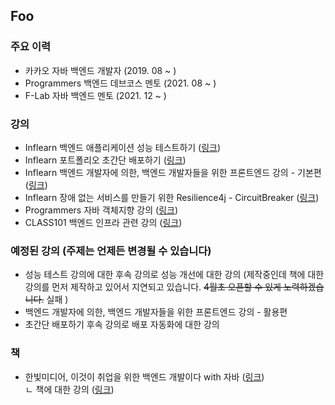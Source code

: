 ## Foo

### 주요 이력
- 카카오 자바 백엔드 개발자 (2019. 08 ~ )
- Programmers 백엔드 데브코스 멘토 (2021. 08 ~ )
- F-Lab 자바 백엔드 멘토 (2021. 12 ~ )

### 강의
- Inflearn 백엔드 애플리케이션 성능 테스트하기 (<a href="https://inf.run/74PdQ" target="_blank">링크</a>)
- Inflearn 포트폴리오 초간단 배포하기 (<a href="https://inf.run/X5cLd" target="_blank">링크</a>)
- Inflearn 백엔드 개발자에 의한, 백엔드 개발자들을 위한 프론트엔드 강의 - 기본편 (<a href="https://inf.run/cqme" target="_blank">링크</a>)
- Inflearn 장애 없는 서비스를 만들기 위한 Resilience4j - CircuitBreaker (<a href="https://inf.run/5xPq" target="_blank">링크</a>)
- Programmers 자바 객체지향 강의 (<a href="https://school.programmers.co.kr/learn/courses/17778/17778-%EC%8B%A4%EB%AC%B4-%EC%9E%90%EB%B0%94-%EA%B0%9C%EB%B0%9C%EC%9D%84-%EC%9C%84%ED%95%9C-oop%EC%99%80-%ED%95%B5%EC%8B%AC-%EB%94%94%EC%9E%90%EC%9D%B8-%ED%8C%A8%ED%84%B4" target="_blank">링크</a>)
- CLASS101 백엔드 인프라 관련 강의 (<a href="https://class101.net/classic/products/T6HT0bUDKIH1V5i3Ji2M" target="_blank">링크</a>)

### 예정된 강의 (주제는 언제든 변경될 수 있습니다)
- 성능 테스트 강의에 대한 후속 강의로 성능 개선에 대한 강의 (제작중인데 책에 대한 강의를 먼저 제작하고 있어서 지연되고 있습니다. ~~4월초 오픈할 수 있게 노력하겠습니다.~~ 실패 )
- 백엔드 개발자에 의한, 백엔드 개발자들을 위한 프론트엔드 강의 - 활용편
- 초간단 배포하기 후속 강의로 배포 자동화에 대한 강의

### 책
- 한빛미디어, 이것이 취업을 위한 백엔드 개발이다 with 자바 (<a href="https://search.shopping.naver.com/book/catalog/45070745618" target="_blank">링크</a>)  
  ㄴ 책에 대한 강의 (<a href="https://www.youtube.com/watch?v=Kp5wo7a4eAo&list=PLVsNizTWUw7FBMFX9pezh5Gxg5AtNmoMv" target="_blank">링크</a>)  
